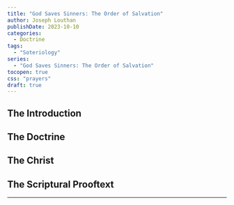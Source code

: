 ```yaml
---
title: "God Saves Sinners: The Order of Salvation"
author: Joseph Louthan
publishDate: 2023-10-10
categories:
  - Doctrine
tags:
  - "Soteriology"
series:
  - "God Saves Sinners: The Order of Salvation"
tocopen: true
css: "prayers"
draft: true
---
```

## The Introduction

## The Doctrine

## The Christ

## The Scriptural Prooftext

---
